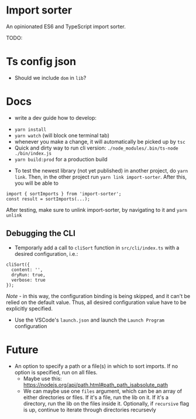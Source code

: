 # Import sorter

An opinionated ES6 and TypeScript import sorter.

TODO:

# Ts config json

- Should we include `dom` in `lib`?

# Docs

- write a dev guide how to develop:

* `yarn install`
* `yarn watch` (will block one terminal tab)
* whenever you make a change, it will automatically be picked up by `tsc`
* Quick and dirty way to run cli version: `./node_modules/.bin/ts-node ./bin/index.js`
* `yarn build:prod` for a production build

- To test the newest library (not yet published) in another project, do `yarn link`. Then, in the other project run `yarn link import-sorter`. After this, you will be able to

```
import { sortImports } from 'import-sorter';
const result = sortImports(...);
```

After testing, make sure to unlink import-sorter, by navigating to it and `yarn unlink`

## Debugging the CLI

- Temporarly add a call to `cliSort` function in `src/cli/index.ts` with a desired configuration, i.e.:

```
cliSort({
  content: '',
  dryRun: true,
  verbose: true
});
```

_Note_ - in this way, the configuration binding is being skipped, and it can't be relied on the default value. Thus, all desired configuration value have to be explicitly specified.

- Use the VSCode's `launch.json` and launch the `Launch Program` configuration

# Future

- An option to specify a path or a file(s) in which to sort imports. If no option is specified, run on all files.
  - Maybe use this: https://nodejs.org/api/path.html#path_path_isabsolute_path
  - We can maybe use one `files` argument, which can be an array of either directories or files. If it's a file, run the lib on it. If it's a directory, run the lib on the files inside it. Optionally, if `recursive` flag is up, continue to iterate through directories recursevly
